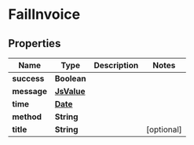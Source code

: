 
# FailInvoice

## Properties
Name | Type | Description | Notes
------------ | ------------- | ------------- | -------------
**success** | **Boolean** |  | 
**message** | [**JsValue**](JsValue.md) |  | 
**time** | [**Date**](Date.md) |  | 
**method** | **String** |  | 
**title** | **String** |  |  [optional]



